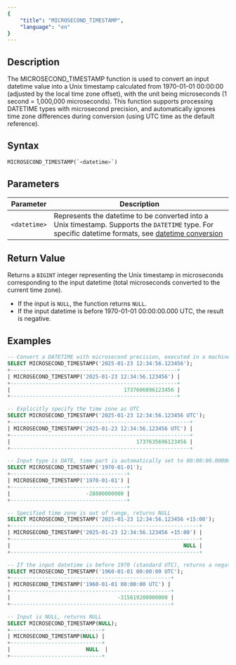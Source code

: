 ```yaml
---
{
    "title": "MICROSECOND_TIMESTAMP",
    "language": "en"
}
---
```


## Description

The MICROSECOND_TIMESTAMP function is used to convert an input datetime value into a Unix timestamp calculated from 1970-01-01 00:00:00 (adjusted by the local time zone offset), with the unit being microseconds (1 second = 1,000,000 microseconds). This function supports processing DATETIME types with microsecond precision, and automatically ignores time zone differences during conversion (using UTC time as the default reference).

## Syntax

```sql
MICROSECOND_TIMESTAMP(`<datetime>`)
```

## Parameters

| Parameter       | Description                                                                                   |
|------------------|-----------------------------------------------------------------------------------------------|
| `<datetime>`     | Represents the datetime to be converted into a Unix timestamp. Supports the `DATETIME` type. For specific datetime formats, see [datetime conversion](../../../../../docs/sql-manual/basic-element/sql-data-types/conversion/datetime-conversion) |

## Return Value

Returns a `BIGINT` integer representing the Unix timestamp in microseconds corresponding to the input datetime (total microseconds converted to the current time zone).

- If the input is `NULL`, the function returns `NULL`.
- If the input datetime is before 1970-01-01 00:00:00.000 UTC, the result is negative.

## Examples

```sql
-- Convert a DATETIME with microsecond precision, executed in a machine with the East 8 time zone
SELECT MICROSECOND_TIMESTAMP('2025-01-23 12:34:56.123456');
+-----------------------------------------------------+
| MICROSECOND_TIMESTAMP('2025-01-23 12:34:56.123456') |
+-----------------------------------------------------+
|                                    1737606896123456 |
+-----------------------------------------------------+

-- Explicitly specify the time zone as UTC
SELECT MICROSECOND_TIMESTAMP('2025-01-23 12:34:56.123456 UTC');
+---------------------------------------------------------+
| MICROSECOND_TIMESTAMP('2025-01-23 12:34:56.123456 UTC') |
+---------------------------------------------------------+
|                                        1737635696123456 |
+---------------------------------------------------------+

-- Input type is DATE, time part is automatically set to 00:00:00.000000
SELECT MICROSECOND_TIMESTAMP('1970-01-01');
+-------------------------------------+
| MICROSECOND_TIMESTAMP('1970-01-01') |
+-------------------------------------+
|                        -28800000000 |
+-------------------------------------+

-- Specified time zone is out of range, returns NULL
SELECT MICROSECOND_TIMESTAMP('2025-01-23 12:34:56.123456 +15:00');
+------------------------------------------------------------+
| MICROSECOND_TIMESTAMP('2025-01-23 12:34:56.123456 +15:00') |
+------------------------------------------------------------+
|                                                       NULL |
+------------------------------------------------------------+

-- If the input datetime is before 1970 (standard UTC), returns a negative value
SELECT MICROSECOND_TIMESTAMP('1960-01-01 00:00:00 UTC');
+---------------------------------------------------+
| MICROSECOND_TIMESTAMP('1960-01-01 00:00:00 UTC') |
+---------------------------------------------------+
|                                  -315619200000000 |
+---------------------------------------------------+

-- Input is NULL, returns NULL
SELECT MICROSECOND_TIMESTAMP(NULL);
+-----------------------------+
| MICROSECOND_TIMESTAMP(NULL) |
+-----------------------------+
|                        NULL  |
+-----------------------------+
```